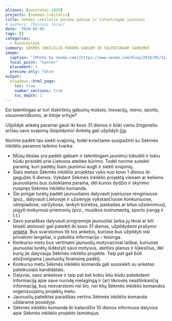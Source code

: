 ```yaml
---
aliases: [nuostatai-2020]
projects: [sekmes-inkilelis]
title: Sėkmės inkilėlio parama gabiam ir talentingam jaunimui 
# authors: [Dainius Jocas]
date: '2020-02-05'
tags: []
categories:
  - Kandidatuok
summary: SĖKMĖS INKILĖLIO PARAMA GABIAM IR TALENTINGAM JAUNIMUI
image:
  caption: "[Photo by nexmo.com](https://www.nexmo.com/blog/2016/05/31/building-sms-google-sheets-application-aws-lambda-dr)"
  focal_point: "Center"
  placement: 1
  preview_only: false
output:
  blogdown::html_page:
    toc: true
    number_sections: true
    toc_depth: 1
---
```


Esi talentingas ar turi išskirtinių gabumų mokslo, inovacijų, meno, sporto, visuomeniškumo, ar kitoje srityje?

Užpildyk anketą paramai gauti iki kovo 31 dienos ir būki vienu žingsneliu arčiau savo svajonių išsipildymo! Anketą gali užpildyti [čia](kandidatuok/paraiska/).

Norime padėti tau siekti svajonių, todėl kviečiame susipažinti su Sėkmės inkilėlio paramos teikimo tvarka: 
    
- Mūsų tikslas yra padėti gabiam ir talentingam jaunimui tobulėti ir tokiu būdu prisidėti prie Lietuvos ateities kūrimo. Todėl norime suteikti paramą, kuri padėtų šiam jaunimui augti  ir siekti svajonių. 
-  Šiais metais Sėkmės inkilėlio projektas vyks nuo kovo 1 dienos iki gegužės 9 dienos. Vykdant Sėkmės inkilėlio projektą vienam ar keliems jaunuoliams bus suteikiama parama, dėl kurios dydžio ir skyrimo nuspręs Sėkmės inkilėlio komanda.
- Šie pinigai turėtų padėti jaunuoliams dalyvauti įvairiuose renginiuose (pvz., dalyvauti Lietuvoje ir užsienyje vykstančiuose konkursuose, olimpiadose, varžybose, lankyti būrelius, paskaitas ar kitus užsiėmimus), įsigyti mokymosi priemonių (pvz., muzikos instrumentą, sporto įrangą ir t.t.)
- Savo paraiškas dalyvauti programoje jaunuoliai (arba jų tėvai ar kiti teisėti atstovai) gali pateikti iki kovo 31 dienos, užpildydami prašymo [anketą](kandidatuok/paraiska/). Bus svarstomos tik tos anketos, kuriose bus užpildyti visi privalomi langeliai, o pateikta informacija – teisinga.
- Konkurso metu bus vertinami jaunuolių motyvaciniai laiškai, kuriuose jaunuoliai turėtų išdėstyti savo motyvus, ateities planus ir lūkesčius, dėl kurių jie dalyvauja Sėkmės inkilėlio projekte. Taip pat gali būti atsižvelgiama į jaunuolių finansinę padėtį.
- Konkurso metu Sėkmės inkilėlio komanda gali susisiekti su anketas pateikusiais kandidatais.
- Dalyviai, savo anketose ir taip pat bet kokiu kitu būdu pateikdami informaciją apie save nurodę melagingą ir (ar) tikrovės neatitinkančią informaciją, bus nesvarstomi nei šio, nei kitų Sėkmės inkilėlio komandos organizuojamų projektų metu.
- Jaunuolių pateiktas paraiškas vertins Sėkmės inkilėlio komanda uždarame posėdyje.
- Sėkmės inkilėlio komanda iki balandžio 10 dienos informuos dalyvius apie Sėkmės inkilėlio projekto laimėtojus.
